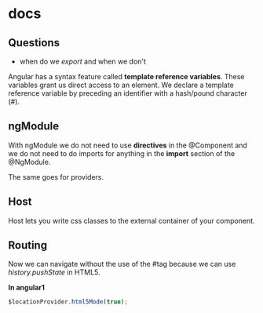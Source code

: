 # docs

## Questions

- when do we *export* and when we don't

Angular has a syntax feature called **template reference variables**. These variables grant us direct access to an element. We declare a template reference variable by preceding an identifier with a hash/pound character (#).

## ngModule

With ngModule we do not need to use **directives** in the @Component and we do not need to do imports for anything in the **import** section of the @NgModule.

The same goes for providers.

## Host

Host lets you write css classes to the external container of your component.

## Routing 

Now we can navigate without the use of the #tag because we can use *history.pushState* in HTML5.

**In angular1**

```javascript
$locationProvider.html5Mode(true);
```



